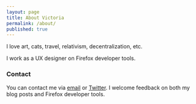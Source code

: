 ```yaml
---
layout: page
title: About Victoria
permalink: /about/
published: true
---
```


I love art, cats, travel, relativism, decentralization, etc. 

I work as a UX designer on Firefox developer tools.

### Contact

You can contact me via [email](mailto:violasong@gmail.com) or [Twitter](http://twitter.com/violasong). I welcome feedback on both my blog posts and Firefox developer tools.
